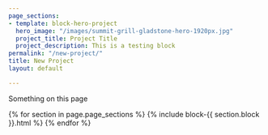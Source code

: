 ```yaml
---
page_sections:
- template: block-hero-project
  hero_image: "/images/summit-grill-gladstone-hero-1920px.jpg"
  project_title: Project Title
  project_description: This is a testing block
permalink: "/new-project/"
title: New Project
layout: default

---
```

<p>Something on this page</p>
{% for section in page.page_sections %}
{% include block-{{ section.block }}.html %}
{% endfor %}

